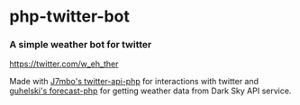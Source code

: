 # php-twitter-bot
### A simple weather bot for twitter
https://twitter.com/w_eh_ther

Made with [J7mbo's twitter-api-php](https://github.com/J7mbo/twitter-api-php/) for interactions with twitter and [guhelski's forecast-php](https://github.com/guhelski/forecast-php) for getting weather data from Dark Sky API service.
